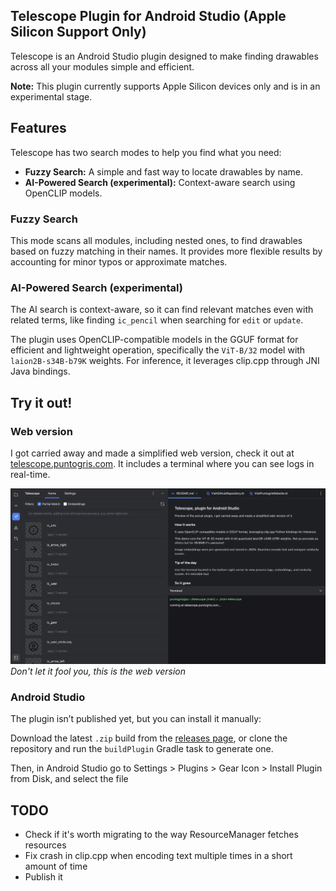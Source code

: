 ## Telescope Plugin for Android Studio (Apple Silicon Support Only)

Telescope is an Android Studio plugin designed to make finding drawables across all your modules simple and efficient.

**Note:** This plugin currently supports Apple Silicon devices only and is in an experimental stage.

## Features

Telescope has two search modes to help you find what you need:

- **Fuzzy Search:** A simple and fast way to locate drawables by name.
- **AI-Powered Search (experimental):** Context-aware search using OpenCLIP models.

### Fuzzy Search

This mode scans all modules, including nested ones, to find drawables based on fuzzy matching in their names. It
provides more flexible results by accounting for minor typos or approximate matches.

### AI-Powered Search (experimental)

The AI search is context-aware, so it can find relevant matches even with related terms, like finding `ic_pencil` when
searching for `edit` or `update`.

The plugin uses OpenCLIP-compatible models in the GGUF format for efficient and lightweight operation, specifically the
`ViT-B/32` model with `laion2B-s34B-b79K` weights. For inference, it leverages clip.cpp through JNI Java bindings.

## Try it out!

### Web version

I got carried away and made a simplified web version, check it out
at [telescope.puntogris.com](https://telescope.puntogris.com
). It includes a terminal where you can see logs in real-time.

![preview](./screenshots/website.jpeg)
*Don't let it fool you, this is the web version*

### Android Studio

The plugin isn’t published yet, but you can install it manually:

Download the latest `.zip` build from the [releases page](https://github.com/puntogris/telescope/releases), or clone the repository and run the `buildPlugin` Gradle task to generate one.

Then, in Android Studio go to Settings > Plugins > Gear Icon > Install Plugin from Disk, and select the file

## TODO

- Check if it's worth migrating to the way ResourceManager fetches resources
- Fix crash in clip.cpp when encoding text multiple times in a short amount of time
- Publish it